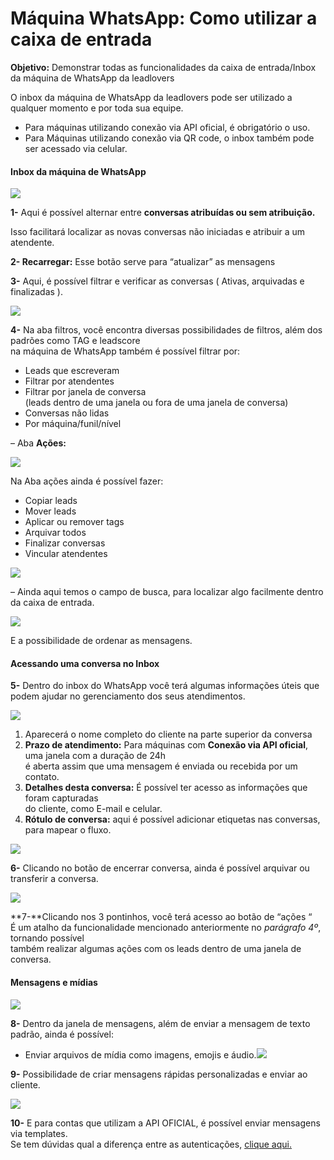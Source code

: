 # Máquina WhatsApp: Como utilizar a caixa de entrada

**Objetivo:** Demonstrar  todas as funcionalidades da caixa de entrada/Inbox\
da máquina de WhatsApp da leadlovers

O inbox da máquina de WhatsApp da leadlovers pode ser utilizado a qualquer momento e por toda sua equipe.

* Para máquinas utilizando conexão via API oficial, é obrigatório o uso.
* Para Máquinas utilizando conexão via QR code, o inbox também pode ser acessado via celular.

#### **Inbox da máquina de** WhatsApp

![](https://suporte.love/wp-content/uploads/2023/05/7.jpg)

**1-** Aqui é possível alternar entre **conversas atribuídas ou sem atribuição.**

Isso facilitará localizar as novas conversas não iniciadas e atribuir a um atendente.

**2- Recarregar:** Esse botão serve para “atualizar” as mensagens

**3-** Aqui, é possível filtrar e verificar as conversas ( Ativas, arquivadas e finalizadas ).

![](https://suporte.love/wp-content/uploads/2023/05/2023-05-17\_16-41-55.jpg)

**4-** Na aba filtros, você encontra diversas possibilidades de filtros, além dos padrões como TAG e leadscore\
na máquina de WhatsApp também é possível filtrar por:

* Leads que escreveram
* Filtrar por atendentes
* Filtrar por janela de conversa\
  (leads dentro de uma janela ou fora de uma janela de conversa)
* Conversas não lidas
* Por máquina/funil/nível

– Aba **Ações:**

![](https://suporte.love/wp-content/uploads/2023/05/2023-05-17\_16-47-18.jpg)

Na Aba ações ainda é possível fazer:

* Copiar leads
* Mover leads
* Aplicar ou remover tags
* Arquivar todos
* Finalizar conversas
* Vincular atendentes

![](https://suporte.love/wp-content/uploads/2023/05/2023-05-17\_16-48-44.jpg)

– Ainda aqui temos o campo de busca, para localizar algo facilmente dentro da caixa de entrada.

![](https://suporte.love/wp-content/uploads/2023/05/2023-05-17\_16-50-02.jpg)

E a possibilidade de ordenar as mensagens.

#### Acessando uma conversa no Inbox

**5-** Dentro do inbox do WhatsApp você terá algumas informações úteis que podem ajudar no gerenciamento dos seus atendimentos.

![](https://suporte.love/wp-content/uploads/2023/05/2023-05-17\_16-53-39-1024x294.jpg)

1. &#x20;Aparecerá o nome completo do cliente na parte superior da conversa
2. **Prazo de atendimento:** Para máquinas com **Conexão via API oficial**, uma janela com a duração de 24h\
   é aberta assim que uma mensagem é enviada ou recebida por um contato.
3. **Detalhes desta conversa:** É possível ter acesso as informações que foram capturadas\
   do cliente, como E-mail  e celular.
4. **Rótulo de conversa:** aqui é possível adicionar etiquetas nas conversas, para mapear o fluxo.

![](https://suporte.love/wp-content/uploads/2023/05/2023-05-17\_17-18-22.jpg)

**6-** Clicando no botão de encerrar conversa, ainda é possível arquivar ou transferir a conversa.

![](https://suporte.love/wp-content/uploads/2023/05/2023-05-17\_17-24-38.jpg)

**7-**Clicando nos 3 pontinhos, você terá acesso ao botão de “ações “\
É um atalho da funcionalidade mencionado anteriormente no _parágrafo 4º_, tornando possível\
também realizar algumas ações com os leads dentro de uma janela de conversa.

#### **Mensagens e mídias**&#x20;

![](https://suporte.love/wp-content/uploads/2023/05/2023-05-17\_17-30-48.jpg)

**8-** Dentro da janela de mensagens, além de enviar a mensagem de texto padrão, ainda é possível:

* Enviar arquivos de mídia como imagens, emojis e áudio.![](https://suporte.love/wp-content/uploads/2023/05/2023-05-17\_17-33-45.jpg)

**9-** Possibilidade de criar mensagens rápidas personalizadas e enviar ao cliente.

![](https://suporte.love/wp-content/uploads/2023/05/2023-05-17\_17-35-22.jpg)

**10-**  E para contas que utilizam a API OFICIAL, é possível enviar mensagens via templates.\
Se tem dúvidas qual a diferença entre as autenticações, [clique aqui.](tudo-sobre-a-maquina-whatsapp.md)&#x20;

